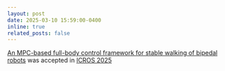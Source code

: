 ```yaml
---
layout: post
date: 2025-03-10 15:59:00-0400
inline: true
related_posts: false
---
```


[An MPC-based full-body control framework for stable walking of bipedal robots]() was accepted in [ICROS 2025](https://2025.icros.org/)
